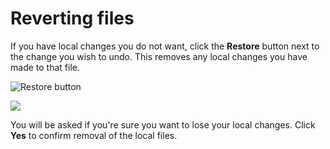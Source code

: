 Reverting files
===============

If you have local changes you do not want, click the **Restore** button next to the change you wish to undo. This removes any local changes you have made to that file.

![Restore button](../uploads/Main/UnityCollaborate13.png)

![](../uploads/Main/UnityCollaborate14.png)

You will be asked if you're sure you want to lose your local changes. Click **Yes** to confirm removal of the local files.


